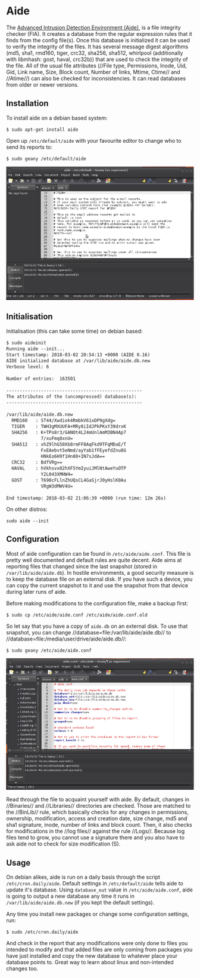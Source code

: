 # Aide

The [Advanced Intrusion Detection Environment (Aide)](https://aide.github.io/), is a file integrity checker (FIA). It creates a database from the regular expression rules that it finds from the config file(s). Once this database is initialized it can be used to verify the integrity of the files. It has several message digest algorithms (md5, sha1, rmd160, tiger, crc32, sha256, sha512, whirlpool (additionally with libmhash: gost, haval, crc32b)) that are used to check the integrity of the file. All of the usual file attributes (//File type, Permissions, Inode, Uid, Gid, Link name, Size, Block count, Number of links, Mtime, Ctime// and //Atime//) can also be checked for inconsistencies. It can read databases from older or newer versions.

## Installation

To install aide on a debian based system:
    
    $ sudo apt-get install aide

Open up `/etc/default/aide` with your favourite editor to change who to send its reports to:

    $ sudo geany /etc/default/aide

![Aide](../../assets/images/aide1.png)

## Initialisation

Initialisation (this can take some time) on debian based:

    $ sudo aideinit
    Running aide --init...
    Start timestamp: 2018-03-02 20:54:13 +0000 (AIDE 0.16)
    AIDE initialized database at /var/lib/aide/aide.db.new
    Verbose level: 6

    Number of entries:	163501

    ---------------------------------------------------
    The attributes of the (uncompressed) database(s):
    ---------------------------------------------------

    /var/lib/aide/aide.db.new
      RMD160   : ST44/Xwdiok4RmbkV61xDP9gXdg=
      TIGER    : TWH3gMXUUFA+MRy8iIdJPkPKxY39drxK
      SHA256   : K+TPo8r3/GANOt4L24mUnlAmM3BN4Ap7
                 7/xuFmq8xnU=
      SHA512   : xhZ9lhG50Xb8rmFF8AqFkd9TFqMDaE/T
                 FxEAebvt5eNmd/ayYab1fFEyefdZnu8G
                 HNkEo6H9f1Hn80+IN7sJdA==
      CRC32    : BdfVRg==
      HAVAL    : hVkhsvx02hXF5YmIyuiJMlNtAweYuOTP
                 Y2L043XMHW4=
      GOST     : T690cFLlnZhUQsCL4GaSjrJ0yHslK0Au
                 VRgW3dMWV4U=

    End timestamp: 2018-03-02 21:06:39 +0000 (run time: 12m 26s)

On other distros:

    sudo aide --init

## Configuration

Most of aide configuration can be found in `/etc/aide/aide.conf`. This file is pretty well documented and default rules are quite decent. Aide aims at reporting files that changed since the last snapshot (stored in `/var/lib/aide/aide.db`). In hostile environments, a good security measure is to keep the database file on an external disk. If you have such a device, you can copy the current snapshot to it and use the snapshot from that device during later runs of aide.

Before making modifications to the configuration file, make a backup first:

    $ sudo cp /etc/aide/aide.conf /etc/aide/aide.conf.old

So let say that you have a copy of `aide.db` on an external disk. To use that snapshot, you can change //database=file:/var/lib/aide/aide.db// to //database=file:/media/user/drive/aide/aide.db//:

    $ sudo geany /etc/aide/aide.conf

![Aide conf](../../assets/images/aide22.png)

Read through the file to acquaint yourself with aide. By default, changes in //Binaries// and //Libraries// directories are checked. Those are matched to the //BinLib// rule, which basically checks for any changes in permissions, ownership, modification, access and creation date, size change, md5 and sha1 signature, inode, number of links and block count. Then, it also checks for modifications in the //log files// against the rule //Logs//. Because log files tend to grow, you cannot use a signature there and you also have to ask aide not to check for size modification (S).

## Usage

On debian alikes, aide is run on a daily basis through the script `/etc/cron.daily/aide`. Default settings in `/etc/default/aide` tells aide to update it's database. Using `database_out` value in `/etc/aide/aide.conf`, aide is going to output a new database any time it runs in `/var/lib/aide/aide.db.new` (if you kept the default settings).

Any time you install new packages or change some configuration settings, run:

    $ sudo /etc/cron.daily/aide

And check in the report that any modifications were only done to files you intended to modify and that added files are only coming from packages you have just installed and copy the new database to whatever place your database points to. Great way to learn about linux and non-intended changes too. 

